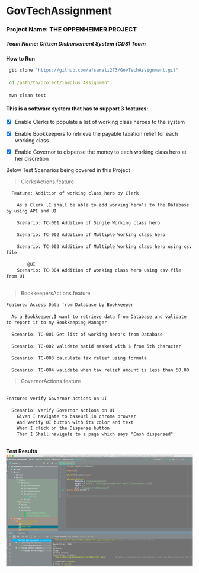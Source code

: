 # GovTechAssignment
### Project Name: THE OPPENHEIMER PROJECT
##### Team Name: Citizen Disbursement System (CDS) Team

**How to Run**
```cmd
 git clone "https://github.com/afsarali273/GovTechAssignment.git"

 cd /path/to/project/iamplus_Assignment

 mvn clean test
```


<h4>This is a software system that has to support 3 features:</h4>

 -[x] Enable Clerks to populate a list of working class heroes to the system
 -[x] Enable Bookkeepers to retrieve the payable taxation relief for each working class
 -[x] Enable Governor to dispense the money to each working class hero at her discretion


Below Test Scenarios being covered in this Project

   > ClerksActions.feature
  ```gherkin
    Feature: Addition of working class hero by Clerk
    
      As a Clerk ,I shall be able to add working hero's to the Database by using API and UI
    
      Scenario: TC-001 Addition of Single Working class hero
    
      Scenario: TC-002 Addition of Multiple Working class hero
              
      Scenario: TC-003 Addition of Multiple Working class hero using csv file
       
          @UI
      Scenario: TC-004 Addition of working class hero using csv file from UI
           
```
  
  > BookkeepersActions.feature
  
  ```gherkin
  Feature: Access Data from Database by Bookkeeper
  
    As a Bookkeeper,I want to retrieve data from Database and validate to report it to my Bookkeeping Manager
  
    Scenario: TC-001 Get list of working hero's from Database
    
    Scenario: TC-002 validate natid masked with $ from 5th character
    
    Scenario: TC-003 calculate tax relief using formula
    
    Scenario: TC-004 validate when tax relief amount is less than 50.00

```  

> GovernorActions.feature

```gherkin

Feature: Verify Governor actions on UI

  Scenario: Verify Governor actions on UI
    Given I navigate to baseurl in chrome browser
    And Verify UI button with its color and text
    When I click on the Dispense button
    Then I Shall navigate to a page which says "Cash dispensed"


```


    
**Test Results**
![Test Results](https://github.com/afsarali273/IamPlus_Assignment/blob/master/iamplus-assignment.png)
